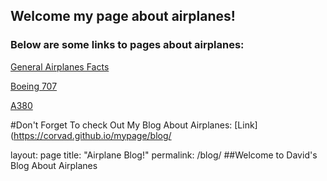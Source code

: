 ## Welcome my page about airplanes!

### Below are some links to pages about airplanes:
[General Airplanes Facts](https://en.wikipedia.org/wiki/Airplane)

[Boeing 707](https://en.wikipedia.org/wiki/Boeing_707)

[A380](https://en.wikipedia.org/wiki/Airbus_A380)

#Don't Forget To check Out My Blog About Airplanes: [Link](https://corvad.github.io/mypage/blog/

layout: page
title: "Airplane Blog!"
permalink: /blog/
##Welcome to David's Blog About Airplanes
